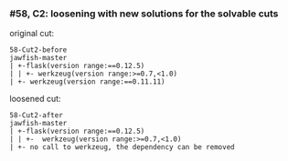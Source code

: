 ### #58, C2: loosening with new solutions for the solvable cuts
original cut:

```
58-Cut2-before
jawfish-master
| +-flask(version range:==0.12.5)
| | +- werkzeug(version range:>=0.7,<1.0)
| +- werkzeug(version range:==0.11.11)
```




loosened cut:
```
58-Cut2-after
jawfish-master
| +-flask(version range:==0.12.5) 
| | +-  werkzeug(version range:>=0.7,<1.0) 
| +- no call to werkzeug, the dependency can be removed
```


